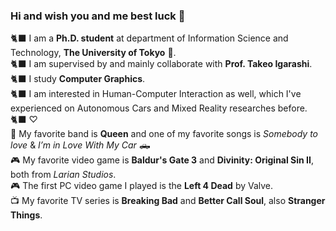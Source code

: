 ### Hi and wish you and me best luck 🌠
🐈‍⬛ I am a **Ph.D. student** at department of Information Science and Technology, **The University of Tokyo** 🏫.    
🐈‍⬛ I am supervised by and mainly collaborate with **Prof. Takeo Igarashi**.  
🐈‍⬛ I study **Computer Graphics**.   
🐈‍⬛ I am interested in Human-Computer Interaction as well, which I've experienced on Autonomous Cars and Mixed Reality researches before.     
🐈‍⬛ ♡     
🎵 My favorite band is **Queen** and one of my favorite songs is *Somebody to love* & *I’m in Love With My Car* 🛻  
🎮 My favorite video game is **Baldur's Gate 3** and **Divinity: Original Sin II**, both from *Larian Studios*.  
🎮 The first PC video game I played is the **Left 4 Dead** by Valve.  
📺 My favorite TV series is **Breaking Bad** and **Better Call Soul**, also **Stranger Things**.

<!--
**271806/271806** is a ✨ _special_ ✨ repository because its `README.md` (this file) appears on your GitHub profile.

Here are some ideas to get you started:

- 🔭 I’m currently working on ...
- 🌱 I’m currently learning ...
- 👯 I’m looking to collaborate on ...
- 🤔 I’m looking for help with ...
- 💬 Ask me about ...
- 📫 How to reach me: ...
- 😄 Pronouns: ...
- ⚡ Fun fact: ...
-->
